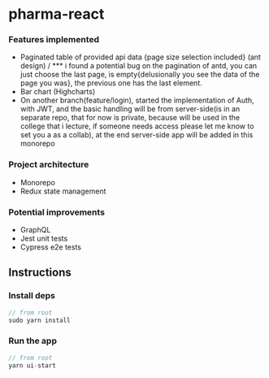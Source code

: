 # pharma-react

### Features implemented

- Paginated table of provided api data {page size selection included} (ant design) / *** i found a potential bug on the pagination of antd, you can just choose the last page, is empty{delusionally you see the data of the page you was}, the previous one has the last element.
- Bar chart (Highcharts)
- On another branch(feature/login), started the implementation of Auth, with JWT, and the basic handling will be from server-side(is in an separate repo, that for now is private, because will be used in the college that i lecture, if someone needs access please let me know to set you a as a collab), at the end server-side app will be added in this monorepo

### Project architecture

- Monorepo
- Redux state management

### Potential improvements

  - GraphQL
  - Jest unit tests
  - Cypress e2e tests

## Instructions

### Install deps

```javascript
// from root
sudo yarn install
```

### Run the app

```javascript
// from root
yarn ui-start
```
